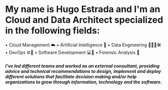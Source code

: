 # My name is Hugo Estrada and I'm an Cloud and Data Architect specialized in the following fields: 

• Cloud Management ☁️
• Artificial Intelligence 🤖
• Data Engineering 🧑🏻‍💻🛠️
• DevOps ⚙️🦾
• Software Development 💻💾
• Forensic Analysis 🧐

##### I've led different teams and worked as an external consultant, providing advice and technical recommendations to design, implement and deploy different solutions that facilitate decision making and/or help organizations to grow through information, technology and the software.
